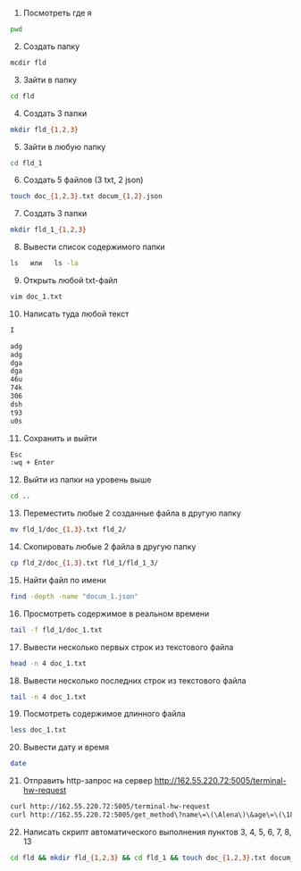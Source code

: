 1. Посмотреть где я
```bash
pwd
```
2. Создать папку
```bash
mcdir fld
```
3. Зайти в папку
```bash
cd fld
```
4. Создать 3 папки
```bash
mkdir fld_{1,2,3}
```
5. Зайти в любую папку
```bash
cd fld_1
```
6. Создать 5 файлов (3 txt, 2 json)
```bash
touch doc_{1,2,3}.txt docum_{1,2}.json
```
7. Создать 3 папки
```bash
mkdir fld_1_{1,2,3}
```
8. Вывести список содержимого папки
```bash
ls   или   ls -la
```
9. Открыть любой txt-файл
```bash
vim doc_1.txt
```
10. Написать туда любой текст
```bash
I

adg
adg
dga
dga
46u
74k
306
dsh
t93
u0s
```
11. Сохранить и выйти
```bash
Esc
:wq + Enter
```
12. Выйти из папки на уровень выше
```bash
cd ..
```
13. Переместить любые 2 созданные файла в другую папку
```bash
mv fld_1/doc_{1,3}.txt fld_2/
```
14. Скопировать любые 2 файла в другую папку
```bash
cp fld_2/doc_{1,3}.txt fld_1/fld_1_3/
```
15. Найти файл по имени
```bash
find -depth -name "docum_1.json"
```
16. Просмотреть содержимое в реальном времени
```bash
tail -f fld_1/doc_1.txt
```
17. Вывести несколько первых строк из текстового файла
```bash
head -n 4 doc_1.txt
```
18. Вывести несколько последних строк из текстового файла
```bash
tail -n 4 doc_1.txt
```
19. Посмотреть содержимое длинного файла
```bash
less doc_1.txt
```
20. Вывести дату и время
```bash
date
```
21. Отправить http-запрос на сервер http://162.55.220.72:5005/terminal-hw-request
```bash
curl http://162.55.220.72:5005/terminal-hw-request
curl http://162.55.220.72:5005/get_method\?name\=\(\Alena\)\&age\=\(\18\)
```
22. Написать скрипт автоматического выполнения пунктов 3, 4, 5, 6, 7, 8, 13
```bash
cd fld && mkdir fld_{1,2,3} && cd fld_1 && touch doc_{1,2,3}.txt docum_{1,2}.json && mkdir fld_1_{1,2,3} && ls -la && mv fld_1/doc_{1,3}.txt fld_2/
```

